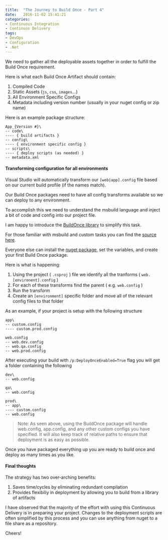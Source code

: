 ```yaml
---
title:  "The Journey to Build Once - Part 4"
date:   2016-11-02 15:41:21
categories:
- Continuous Integration
- Continuos Delivery
tags:
- DevOps
- Configuration
- .Net
---
```


We need to gather all the deployable assets together in order to fulfill the Build Once requirement.

Here is what each Build Once Artifact should contain:

1. Compiled Code
2. Static Assets (`js`, `css`, `images`...)
3. All Environment Specific Configs
4. Metadata including version number (usually in your nuget config or zip name)

Here is an example package structure:
```
App_{Version #}\
-- code\
---- { build artifacts }
-- config\
---- { environment specific config }
-- scripts\
---- { deploy scripts (as needed) }
-- metadata.xml
```


#### Transforming configuration for all environments


Visual Studio will automatically transform our `[web|app].config` file based on our current build profile (if the names match).

Our Build Once packages need to have all config transforms available so we can deploy to any environment.

To accomplish this we need to understand the msbuild language and inject a bit of code and config into our project file.

I am happy to introduce the [BuildOnce library] to simplify this task.

For those familiar with msbuild and custom tasks you can find the [source here].

Everyone else can install the [nuget package], set the variables, and create your first Build Once package.

Here is what is happening:

1. Using the project ( `.csproj` ) file we identify all the tranforms ( `web.[environent].config` ) 
2. For each of these transforms find the parent ( e.g. `web.config` )
3. Run the transform
4. Create an `[environment]` specific folder and move all of the relevant config files to that folder

As an example, if your project is setup with the following structure

```
app\
-- custom.config
---- custom.prod.config 

web.config
-- web.dev.config
-- web.qa.config
-- web.prod.config
```

After executing your build with `/p:DeployOnceEnabled=True` flag you will get a folder containing the following

```
dev\
-- web.config

qa\
-- web.config

prod\
-- app\
---- custom.config
-- web.config 
```

> Note: As seen above, using the BuildOnce package will handle web.config, app.config, and any other custom configs you have specified.
> It will also keep track of relative paths to ensure that deployment is as easy as possible. 


Once you have packaged everything up you are ready to build once and deploy as many times as you like.

#### Final thoughts

The strategy has two over-arching benefits:
1. Saves time/cycles by eliminating redundant compilation
2. Provides flexibiliy in deployment by allowing you to build from a library of artifacts

I have observed that the majority of the effort with using this Continuous Delivery is in preparing your project.
Changes to the deployment scripts are often simplified by this process and you can use anything from nuget to a file share as a repository.

Cheers!

[source here]:  https://github.com/Jarlotee/BuildOnce
[BuildOnce library]:  https://github.com/Jarlotee/BuildOnce
[nuget package]: https://www.nuget.org/packages/BuildOnce
